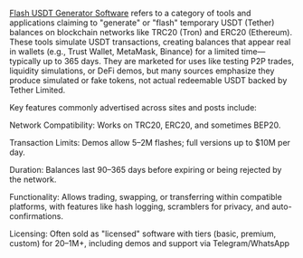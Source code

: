 [Flash USDT Generator Software](https://flashusdt.expolegit.com/flash-usdt-software/)  refers to a category of tools and applications claiming to "generate" or "flash" temporary USDT (Tether) balances on blockchain networks like TRC20 (Tron) and ERC20 (Ethereum). These tools simulate USDT transactions, creating balances that appear real in wallets (e.g., Trust Wallet, MetaMask, Binance) for a limited time—typically up to 365 days. They are marketed for uses like testing P2P trades, liquidity simulations, or DeFi demos, but many sources emphasize they produce simulated or fake tokens, not actual redeemable USDT backed by Tether Limited.

Key features commonly advertised across sites and posts include:

Network Compatibility: Works on TRC20, ERC20, and sometimes BEP20.

Transaction Limits: Demos allow $5–$2M flashes; full versions up to $10M per day.

Duration: Balances last 90–365 days before expiring or being rejected by the network.

Functionality: Allows trading, swapping, or transferring within compatible platforms, with features like hash logging, scramblers for privacy, and auto-confirmations.

Licensing: Often sold as "licensed" software with tiers (basic, premium, custom) for $20–$1M+, including demos and support via Telegram/WhatsApp

